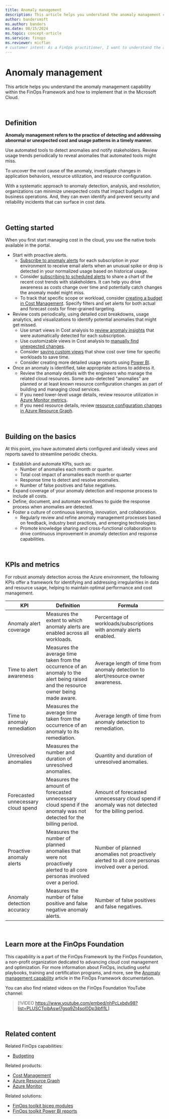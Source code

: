 ```yaml
---
title: Anomaly management
description: This article helps you understand the anomaly management capability within the FinOps Framework and how to implement that in the Microsoft Cloud.
author: bandersmsft
ms.author: banders
ms.date: 08/15/2024
ms.topic: concept-article
ms.service: finops
ms.reviewer: micflan
# customer intent: As a FinOps practitioner, I want to understand the anomaly management capability so that I can implement it in the Microsoft Cloud.
---
```



<!-- markdownlint-disable-next-line MD025 -->
# Anomaly management

This article helps you understand the anomaly management capability within the FinOps Framework and how to implement that in the Microsoft Cloud.

<br>

## Definition

**Anomaly management refers to the practice of detecting and addressing abnormal or unexpected cost and usage patterns in a timely manner.**

Use automated tools to detect anomalies and notify stakeholders. Review usage trends periodically to reveal anomalies that automated tools might miss.

To uncover the root cause of the anomaly, investigate changes in application behaviors, resource utilization, and resource configuration.

With a systematic approach to anomaly detection, analysis, and resolution, organizations can minimize unexpected costs that impact budgets and business operations. And, they can even identify and prevent security and reliability incidents that can surface in cost data.

<br>

## Getting started

When you first start managing cost in the cloud, you use the native tools available in the portal.

- Start with proactive alerts.
  - [Subscribe to anomaly alerts](/azure/cost-management-billing/understand/analyze-unexpected-charges#create-an-anomaly-alert) for each subscription in your environment to receive email alerts when an unusual spike or drop is detected in your normalized usage based on historical usage.
  - Consider [subscribing to scheduled alerts](/azure/cost-management-billing/costs/save-share-views#subscribe-to-scheduled-alerts) to share a chart of the recent cost trends with stakeholders. It can help you drive awareness as costs change over time and potentially catch changes the anomaly model might miss.
  - To track that specific scope or workload, consider [creating a budget in Cost Management](/azure/cost-management-billing/costs/tutorial-acm-create-budgets). Specify filters and set alerts for both actual and forecast costs for finer-grained targeting.
- Review costs periodically, using detailed cost breakdowns, usage analytics, and visualizations to identify potential anomalies that might get missed.
  - Use smart views in Cost analysis to [review anomaly insights](/azure/cost-management-billing/understand/analyze-unexpected-charges#identify-cost-anomalies) that were automatically detected for each subscription.
  - Use customizable views in Cost analysis to [manually find unexpected changes](/azure/cost-management-billing/understand/analyze-unexpected-charges#manually-find-unexpected-cost-changes).
  - Consider [saving custom views](/azure/cost-management-billing/costs/save-share-views) that show cost over time for specific workloads to save time.
  - Consider creating more detailed usage reports using [Power BI](../../toolkit/power-bi/reports.md).
- Once an anomaly is identified, take appropriate actions to address it.
  - Review the anomaly details with the engineers who manage the related cloud resources. Some auto-detected "anomalies" are planned or at least known resource configuration changes as part of building and managing cloud services.
  - If you need lower-level usage details, review resource utilization in [Azure Monitor metrics](/azure/azure-monitor/essentials/metrics-getting-started).
  - If you need resource details, review [resource configuration changes in Azure Resource Graph](/azure/governance/resource-graph/how-to/get-resource-changes).

<br>

## Building on the basics

At this point, you have automated alerts configured and ideally views and reports saved to streamline periodic checks.

- Establish and automate KPIs, such as:
  - Number of anomalies each month or quarter.
  - Total cost impact of anomalies each month or quarter
  - Response time to detect and resolve anomalies.
  - Number of false positives and false negatives.
- Expand coverage of your anomaly detection and response process to include all costs.
- Define, document, and automate workflows to guide the response process when anomalies are detected.
- Foster a culture of continuous learning, innovation, and collaboration.
  - Regularly review and refine anomaly management processes based on feedback, industry best practices, and emerging technologies.
  - Promote knowledge sharing and cross-functional collaboration to drive continuous improvement in anomaly detection and response capabilities.

<br>

## KPIs and metrics

For robust anomaly detection across the Azure environment, the following KPIs offer a framework for identifying and addressing irregularities in data and resource usage, helping to maintain optimal performance and cost management.

| KPI | Definition | Formula |
|--------------|----------------|---------|
| Anomaly alert coverage | Measures the extent to which anomaly alerts are enabled across all workloads. | Percentage of workloads/subscriptions with anomaly alerts enabled. |
| Time to alert awareness | Measures the average time taken from the occurrence of an anomaly to the alert being raised and the resource owner being made aware. | Average length of time from anomaly detection to alert/resource owner awareness. |
| Time to anomaly remediation | Measures the average time taken from the occurrence of an anomaly to its remediation. | Average length of time from anomaly detection to remediation. |
| Unresolved anomalies | Measures the number and duration of unresolved anomalies. | Quantity and duration of unresolved anomalies. |
| Forecasted unnecessary cloud spend | Measures the amount of forecasted unnecessary cloud spend if the anomaly was not detected for the billing period. | Amount of forecasted unnecessary cloud spend if anomaly was not detected for the billing period. |
| Proactive anomaly alerts | Measures the number of planned anomalies that were not proactively alerted to all core personas involved over a period. | Number of planned anomalies not proactively alerted to all core personas involved over a period. |
| Anomaly detection accuracy | Measures the number of false positive and false negative anomaly alerts. | Number of false positives and false negatives. |

<br>

## Learn more at the FinOps Foundation

This capability is a part of the FinOps Framework by the FinOps Foundation, a non-profit organization dedicated to advancing cloud cost management and optimization. For more information about FinOps, including useful playbooks, training and certification programs, and more, see the [Anomaly management capability](https://www.finops.org/framework/capabilities/anomaly-management) article in the FinOps Framework documentation.

You can also find related videos on the FinOps Foundation YouTube channel:

> [!VIDEO https://www.youtube.com/embed/nhPcLxbdv98?list=PLUSCToibAswl7gsq9Zt4sol0Dp3ibfl1L]

<br>

## Related content

Related FinOps capabilities:

- [Budgeting](../quantify/budgeting.md)

Related products:

- [Cost Management](/azure/cost-management-billing/costs/)
- [Azure Resource Graph](/azure/governance/resource-graph/)
- [Azure Monitor](/azure/azure-monitor/)

Related solutions:

- [FinOps toolkit bicep modules](../../toolkit/bicep-registry/modules.md)
- [FinOps toolkit Power BI reports](../../toolkit/power-bi/reports.md)

<br>
